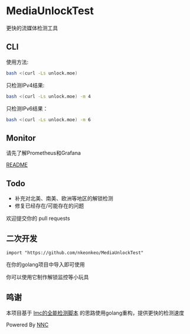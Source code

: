 # MediaUnlockTest

更快的流媒体检测工具

## CLI

使用方法: 

```bash
bash <(curl -Ls unlock.moe)
```

只检测IPv4结果:

```bash
bash <(curl -Ls unlock.moe) -m 4
```

只检测IPv6结果：

```bash
bash <(curl -Ls unlock.moe) -m 6
```

## Monitor

请先了解Prometheus和Grafana

[README](https://github.com/nkeonkeo/MediaUnlockTest/blob/main/monitor/readme.md)

## Todo

- 补充对北美、南美、欧洲等地区的解锁检测
- 修复已经存在/可能存在的问题

欢迎提交你的 pull requests

## 二次开发

```golang
import "https://github.com/nkeonkeo/MediaUnlockTest"
```

在你的golang项目中导入即可使用

你可以使用它制作解锁监控等小玩具

## 鸣谢

本项目基于 [lmc的全能检测脚本](https://github.com/lmc999/RegionRestrictionCheck) 的思路使用golang重构，提供更快的检测速度

Powered By [NNC](https://nnc.sh)